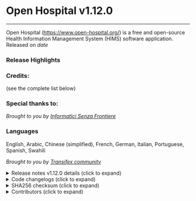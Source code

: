 # Open Hospital v1.12.0
---------------------

Open Hospital (https://www.open-hospital.org/) is a free and open-source Health Information Management System (HIMS) software application.
Released on _date_

### Release Highlights

### Credits:
(see the complete list below)

### Special thanks to:
_Brought to you by [Informatici Senza Frontiere](https://github.com/informatici)_

### Languages
English, Arabic, Chinese (simplified), French, German, Italian, Portuguese, Spanish, Swahili

*Brought to you by [Transifex community](https://www.transifex.com/informatici-senza-frontiere-onlus/openhospital/dashboard/)*


<details>
<summary> Release notes v1.12.0 details (click to expand) </summary>

## Release notes - Open Hospital - v1.12.0

### New Features

### Improvements

### Bug Fixes


</details>


<details>
<summary> Code changelogs (click to expand) </summary>

 - [Core component changelog](https://github.com/informatici/openhospital-core/compare/v1.12.0...v1.12.1)
 - [Gui component changelog](https://github.com/informatici/openhospital-gui/compare/v1.12.0...v1.12.1)
 - [Doc component changelog](https://github.com/informatici/openhospital-doc/compare/v1.12.0...v1.12.1)

</details>

<details>
<summary> SHA256 checksum (click to expand) </summary>
SHA256 Checksum:

```
b23a4b989bd74f4715f424b1adc8c6c78238357f330aae55e4576fe9ee644a4b  OpenHospital-v1.12.0-multiarch-client.zip
dd492c94576383018c09971dc1a141dd25d38a9f3ee5f26a05ad3aee1eafd9fe  OpenHospital-v1.12.0-windows_i686-portable.zip
626c7ab12164711ff7e40ec7a1593c1e92eec7b9363d292efee35bd26f84bf02  OpenHospital-v1.12.0-windows_x86_64-portable.zip
1a3ddf6d93a7fbc7010ba97be6fa9680ac566b85cfc4bd697c004321936f2dec  OpenHospital-v1.12.0-linux_i686-portable.tar.gz
f6d75ff039c0cdbb191f280a7eaffee7435405f888f15a812f4bdcd618b5cced  OpenHospital-v1.12.0-linux_x86_64-portable.tar.gz
07aaaabbf58746543efe36a448eeb05e2600523fd991b226bb7a3e4d57ae8104  OpenHospital-v1.12.0-x86_64-EXPERIMENTAL.zip
```
</details>

<details>
<summary> Contributors (click to expand) </summary>
@AceGentile
@alefalezza
Aleksey
@alekseykashytsa
@alexwibowo
@almeida1492
@andreafalco1991
@AndreiDodu
@AndreiDoduISF
Antonio Fin
Antonio Fin (afin)
@ArnaudFonzam
@averni
@axelpezzo
@brian-heumann
Damiano Stanzial
@dbmalkovsky
@dependabot[bot]
@dependabot-preview[bot]
@dnlebgwa
@dumisani-ln
@elvisciuffetelli
@emecas
@estromsnes
Fernando Espinosa
@fstorz
@geco17
gildas
@gildasdongmo
@giuseppesorge
@goto-eof
@GraninNikita
@larsgrefer
@marcellintabou
@MartinezX21
@mizzioisf
mpelosi
@MrQwenty
@mwithi
@nicolaburetta
@nlazzer1
@npasquetto
@pranik
@pviotti
riccardo_costa
SilGraz
@SilverD3
@simobasso
@SteveGT96
SteveGT96
@tomek39856
@tommasomoroni
@torrespro
@transifex-integration[bot]
@tsognong
@vir8wh47
@xrmx
</details>

